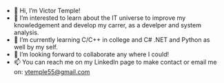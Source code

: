 - 👋 Hi, I’m Victor Temple!
- 👀 I’m interested to learn about the IT universe to improve my knowledgement and develop my carrer, as a develper and system analysis.
- 🌱 I’m currently learning C/C++ in college and C# .NET and Python as well by my self.
- 💞️ I’m looking forward to collaborate any where I could!
- 📫 You can reach me on my LinkedIn page to make contact or email me on: vtemple55@gmail.com

